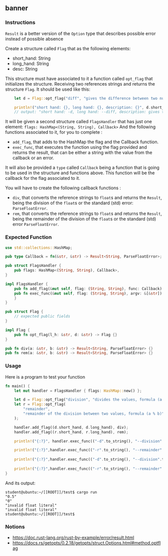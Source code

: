 ## banner

### Instructions

`Result` is a better version of the `Option` type that describes possible error instead
of possible absence

Create a structure called `Flag` that as the following elements:

- short_hand: String
- long_hand: String
- desc: String

This structure must have associated to it a function called `opt_flag` that initializes the structure.
Receiving two references strings and returns the structure `Flag`. It should be used like this:

```rust
    let d = Flag::opt_flag("diff", "gives the difference between two numbers");

    println!("short hand: {}, long hand: {}, description: {}", d.short_hand, d.long_hand, d.desc);
    // output: "short hand: -d, long hand: --diff, description: gives the difference between two numbers"
```

It will be given a second structure called `FlagsHandler` that has just one element: `flags: HashMap<(String, String), Callback>`
And the following functions associated to it, for you to complete :

- `add_flag`, that adds to the HashMap the flag and the Callback function.
- `exec_func`, that executes the function using the flag provided and returns the result, that can
  be either a string with the value from the callback or an error.

It will also be provided a `type` called `Callback` being a function that is going to be used in the structure
and functions above. This function will be the callback for the flag associated to it.

You will have to create the following callback functions :

- `div`, that converts the reference strings to `float`s and returns the `Result`, being the division of the `float`s or the standard (std) error: `ParseFloatError`.
- `rem`, that converts the reference strings to `float`s and returns the `Result`, being the remainder of the division of the `float`s or the standard (std) error `ParseFloatError`.

### Expected Function

```rust
use std::collections::HashMap;

pub type Callback = fn(&str, &str) -> Result<String, ParseFloatError>;

pub struct FlagsHandler {
    pub flags: HashMap<(String, String), Callback>,
}

impl FlagsHandler {
    pub fn add_flag(&mut self, flag: (String, String), func: Callback) {}
    pub fn exec_func(&mut self, flag: (String, String), argv: &[&str]) -> String {}
    }
}

pub struct Flag {
    // expected public fields
}

impl Flag {
    pub fn opt_flag(l_h: &str, d: &str) -> Flag {}
}

pub fn div(a: &str, b: &str) -> Result<String, ParseFloatError> {}
pub fn rem(a: &str, b: &str) -> Result<String, ParseFloatError> {}

```

### Usage

Here is a program to test your function

```rust
fn main() {
    let mut handler = FlagsHandler { flags: HashMap::new() };

    let d = Flag::opt_flag("division", "divides the values, formula (a / b)");
    let r = Flag::opt_flag(
        "remainder",
        "remainder of the division between two values, formula (a % b)",
    );

    handler.add_flag((d.short_hand, d.long_hand), div);
    handler.add_flag((r.short_hand, r.long_hand), rem);

    println!("{:?}", handler.exec_func(("-d".to_string(), "--division".to_string()), &["1.0", "2.0"]));

    println!("{:?}",handler.exec_func(("-r".to_string(), "--remainder".to_string()), &["2.0", "2.0"]));
    
    println!("{:?}",handler.exec_func(("-d".to_string(), "--division".to_string()), &["a", "2.0"]));
    
    println!("{:?}",handler.exec_func(("-r".to_string(), "--remainder".to_string()), &["2.0", "fd"]));
}
```

And its output:

```console
student@ubuntu:~/[[ROOT]]/test$ cargo run
"0.5"
"0"
"invalid float literal"
"invalid float literal"
student@ubuntu:~/[[ROOT]]/test$
```

### Notions

- https://doc.rust-lang.org/rust-by-example/error/result.html
- https://docs.rs/getopts/0.2.18/getopts/struct.Options.html#method.optflag
